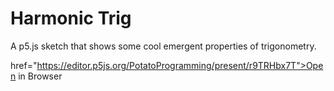 # Harmonic Trig
A p5.js sketch that shows some cool emergent properties of trigonometry.

<a> href="https://editor.p5js.org/PotatoProgramming/present/r9TRHbx7T">Open in Browser</a>
